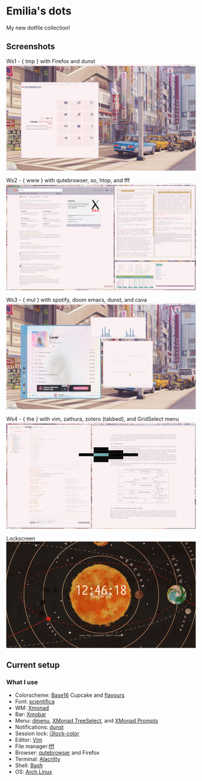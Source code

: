 # Emilia's dots
My new dotfile collection!

## Screenshots
Ws1 - { tmp } with Firefox and dunst
![{ tmp }](.config/scrots/tmp.png)

Ws2 - { www } with qutebrowser, so, htop, and fff
![{ www }](.config/scrots/www.png)

Ws3 - { mul } with spotify, doom emacs, dunst, and cava
![{ mul }](.config/scrots/mul.png)

Ws4 - { the } with vim, zathura, zotero (tabbed), and GridSelect menu
![{ the }](.config/scrots/the.png)

Lockscreen
![Lockscreen](.config/scrots/lock.png)

## Current setup
### What I use
* Colorscheme: [Base16](https://github.com/chriskempson/base16) Cupcake and [flavours](https://github.com/misterio77/flavours)
* Font: [scientifica](https://github.com/NerdyPepper/scientifica)
* WM: [Xmonad](https://xmonad.org/)
* Bar: [Xmobar](https://xmobar.org/)
* Menu: [dmenu](https://tools.suckless.org/dmenu/), [XMonad TreeSelect](https://hackage.haskell.org/package/xmonad-contrib-0.16/docs/XMonad-Actions-TreeSelect.html), and [XMonad Prompts](https://hackage.haskell.org/package/xmonad-contrib-0.16/docs/XMonad-Prompt.html)
* Notifications: [dunst](https://github.com/dunst-project/dunst)
* Session lock: [i3lock-color](https://github.com/Raymo111/i3lock-color)
* Editor: [Vim](https://www.vim.org/)
* File manager:[fff](https://github.com/dylanaraps/fff)
* Browser: [qutebrowser](https://qutebrowser.org/) and Firefox
* Terminal: [Alacritty](https://github.com/alacritty/alacritty)
* Shell: [Bash](https://www.gnu.org/software/bash/)
* OS: [Arch Linux](https://archlinux.org/)
